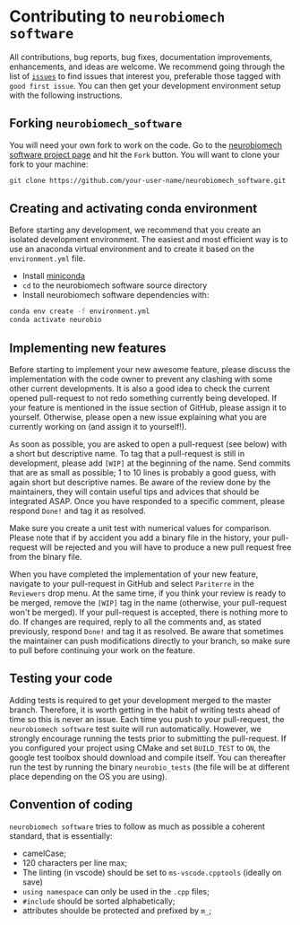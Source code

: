 # Contributing to `neurobiomech software`
All contributions, bug reports, bug fixes, documentation improvements, enhancements, and ideas are welcome.
We recommend going through the list of [`issues`](https://github.com/LabNNL/neurobiomech_software/issues) to find issues that interest you, preferable those tagged with `good first issue`.
You can then get your development environment setup with the following instructions.

## Forking `neurobiomech_software`

You will need your own fork to work on the code.
Go to the [neurobiomech software project page](https://github.com/LabNNL/neurobiomech_software) and hit the `Fork` button.
You will want to clone your fork to your machine:

```bash
git clone https://github.com/your-user-name/neurobiomech_software.git
```

## Creating and activating conda environment

Before starting any development, we recommend that you create an isolated development environment. 
The easiest and most efficient way is to use an anaconda virtual environment and to create it based on the `environment.yml` file. 

- Install [miniconda](https://conda.io/miniconda.html)
- `cd` to the neurobiomech software source directory
- Install neurobiomech software dependencies with:

```bash
conda env create -f environment.yml
conda activate neurobio
```

## Implementing new features

Before starting to implement your new awesome feature, please discuss the implementation with the code owner to prevent any clashing with some other current developments. 
It is also a good idea to check the current opened pull-request to not redo something currently being developed. 
If your feature is mentioned in the issue section of GitHub, please assign it to yourself.
Otherwise, please open a new issue explaining what you are currently working on (and assign it to yourself!).

As soon as possible, you are asked to open a pull-request (see below) with a short but descriptive name. 
To tag that a pull-request is still in development, please add `[WIP]` at the beginning of the name.
Send commits that are as small as possible; 1 to 10 lines is probably a good guess, with again short but descriptive names. 
Be aware of the review done by the maintainers, they will contain useful tips and advices that should be integrated ASAP. 
Once you have responded to a specific comment, please respond `Done!` and tag it as resolved.

Make sure you create a unit test with numerical values for comparison.
Please note that if by accident you add a binary file in the history, your pull-request will be rejected and you will have to produce a new pull request free from the binary file. 

When you have completed the implementation of your new feature, navigate to your pull-request in GitHub and select `Pariterre` in the `Reviewers` drop menu. 
At the same time, if you think your review is ready to be merged, remove the `[WIP]` tag in the name (otherwise, your pull-request won't be merged). 
If your pull-request is accepted, there is nothing more to do. 
If changes are required, reply to all the comments and, as stated previously, respond `Done!` and tag it as resolved. 
Be aware that sometimes the maintainer can push modifications directly to your branch, so make sure to pull before continuing your work on the feature.

## Testing your code

Adding tests is required to get your development merged to the master branch. 
Therefore, it is worth getting in the habit of writing tests ahead of time so this is never an issue.
Each time you push to your pull-request, the `neurobiomech software` test suite will run automatically.
However, we strongly encourage running the tests prior to submitting the pull-request.
If you configured your project using CMake and set `BUILD_TEST` to `ON`, the google test toolbox should download and compile itself.
You can thereafter run the test by running the binary `neurobio_tests` (the file will be at different place depending on the OS you are using).

## Convention of coding

`neurobiomech software` tries to follow as much as possible a coherent standard, that is essentially:
  - camelCase;
  - 120 characters per line max;
  - The linting (in vscode) should be set to `ms-vscode.cpptools` (ideally on save)
  - `using namespace` can only be used in the `.cpp` files;
  - `#include` should be sorted alphabetically;
  - attributes shoulde be protected and prefixed by `m_`;

